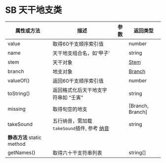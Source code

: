 # SB 天干地支类
 
| 属性或方法  | 描述 | 参数  | 返回类型 |
| --- | ---  | --- | --- |
| value | 取得60干支顺序索引值  | | number |
| name | 天干地支组合名，如‘甲子’  | | string |
| stem | 天干对象 | | [Stem](./stem.md) |
| branch | 地支对象 | | [Branch](./branch.md)   |
| valueOf()      | 返回60干支顺序索引值 | | number |
| toString()     | 返回格式化后天干地支字符串如 “壬寅” | | string |
| missing | 取得旬空的地支 | | [Branch, Branch] |
| takeSound | 五行纳音，需加载`takeSound`插件, 参考 [纳音](../guide/plugins/takeSound.md) | | string |
| **静态方法**   static method| | |  |
| getNames()     | 取得六十干支符串列表 | | string[] |